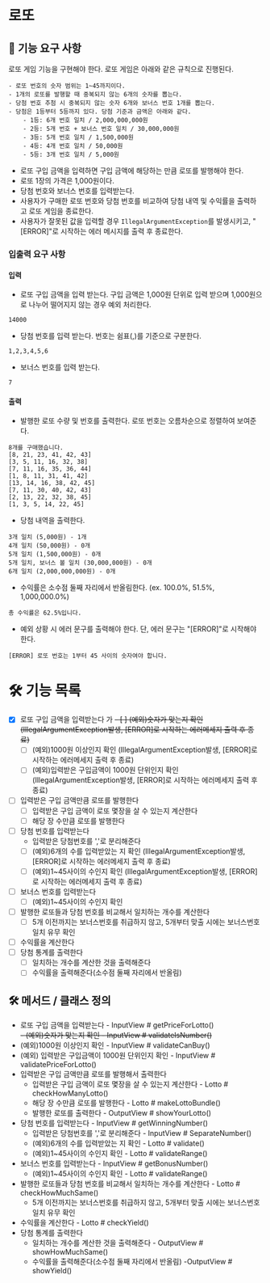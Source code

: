 # 로또 

## 🚀 기능 요구 사항

로또 게임 기능을 구현해야 한다. 로또 게임은 아래와 같은 규칙으로 진행된다.

```
- 로또 번호의 숫자 범위는 1~45까지이다.
- 1개의 로또를 발행할 때 중복되지 않는 6개의 숫자를 뽑는다.
- 당첨 번호 추첨 시 중복되지 않는 숫자 6개와 보너스 번호 1개를 뽑는다.
- 당첨은 1등부터 5등까지 있다. 당첨 기준과 금액은 아래와 같다.
    - 1등: 6개 번호 일치 / 2,000,000,000원
    - 2등: 5개 번호 + 보너스 번호 일치 / 30,000,000원
    - 3등: 5개 번호 일치 / 1,500,000원
    - 4등: 4개 번호 일치 / 50,000원
    - 5등: 3개 번호 일치 / 5,000원
```

- 로또 구입 금액을 입력하면 구입 금액에 해당하는 만큼 로또를 발행해야 한다.
- 로또 1장의 가격은 1,000원이다.
- 당첨 번호와 보너스 번호를 입력받는다.
- 사용자가 구매한 로또 번호와 당첨 번호를 비교하여 당첨 내역 및 수익률을 출력하고 로또 게임을 종료한다.
- 사용자가 잘못된 값을 입력할 경우 `IllegalArgumentException`를 발생시키고, "[ERROR]"로 시작하는 에러 메시지를 출력 후 종료한다.

### 입출력 요구 사항

#### 입력

- 로또 구입 금액을 입력 받는다. 구입 금액은 1,000원 단위로 입력 받으며 1,000원으로 나누어 떨어지지 않는 경우 예외 처리한다.

```
14000
```

- 당첨 번호를 입력 받는다. 번호는 쉼표(,)를 기준으로 구분한다.

```
1,2,3,4,5,6
```

- 보너스 번호를 입력 받는다.

```
7
```

#### 출력

- 발행한 로또 수량 및 번호를 출력한다. 로또 번호는 오름차순으로 정렬하여 보여준다.

```
8개를 구매했습니다.
[8, 21, 23, 41, 42, 43] 
[3, 5, 11, 16, 32, 38] 
[7, 11, 16, 35, 36, 44] 
[1, 8, 11, 31, 41, 42] 
[13, 14, 16, 38, 42, 45] 
[7, 11, 30, 40, 42, 43] 
[2, 13, 22, 32, 38, 45] 
[1, 3, 5, 14, 22, 45]
```

- 당첨 내역을 출력한다.

```
3개 일치 (5,000원) - 1개
4개 일치 (50,000원) - 0개
5개 일치 (1,500,000원) - 0개
5개 일치, 보너스 볼 일치 (30,000,000원) - 0개
6개 일치 (2,000,000,000원) - 0개
```

- 수익률은 소수점 둘째 자리에서 반올림한다. (ex. 100.0%, 51.5%, 1,000,000.0%)

```
총 수익률은 62.5%입니다.
```

- 예외 상황 시 에러 문구를 출력해야 한다. 단, 에러 문구는 "[ERROR]"로 시작해야 한다.

```
[ERROR] 로또 번호는 1부터 45 사이의 숫자여야 합니다.
```


# 🛠 기능 목록
- [x] 로또 구입 금액을 입력받는다 
가  ~~- [ ] (예외)숫자가 맞는지 확인 (IllegalArgumentException발생, [ERROR]로 시작하는 에러메세지 출력 후 종료)~~
  - [ ] (예외)1000원 이상인지 확인 (IllegalArgumentException발생, [ERROR]로 시작하는 에러메세지 출력 후 종료)
  - [ ] (예외)입력받은 구입금액이 1000원 단위인지 확인 (IllegalArgumentException발생, [ERROR]로 시작하는 에러메세지 출력 후 종료)
- [ ] 입력받은 구입 금액만큼 로또를 발행한다
  - [ ] 입력받은 구입 금액이 로또 몇장을 살 수 있는지 계산한다
  - [ ] 해당 장 수만큼 로또를 발행한다
- [ ] 당첨 번호를 입력받는다
  - 입력받은 당첨번호를 ','로 분리해준다
  - [ ] (예외)6개의 수를 입력받았는 지 확인 (IllegalArgumentException발생, [ERROR]로 시작하는 에러메세지 출력 후 종료)
  - [ ] (예외)1~45사이의 수인지 확인 (IllegalArgumentException발생, [ERROR]로 시작하는 에러메세지 출력 후 종료)
- [ ] 보너스 번호를 입력받는다
  - [ ] (예외)1~45사이의 수인지 확인
- [ ] 발행한 로또들과 당첨 번호를 비교해서 일치하는 개수를 계산한다
  - [ ] 5개 이전까지는 보너스번호를 취급하지 않고, 5개부터 맞출 시에는 보너스번호 일치 유무 확인
- [ ] 수익률을 계산한다
- [ ] 당첨 통계를 출력한다
  - [ ] 일치하는 개수를 계산한 것을 출력해준다
  - [ ] 수익률을 출력해준다(소수점 둘째 자리에서 반올림)

##  🛠 메서드 / 클래스 정의
- 로또 구입 금액을 입력받는다 - InputView # getPriceForLotto()  
~~- (예외)숫자가 맞는지 확인 - InputView # validateIsNumber()~~
- (예외)1000원 이상인지 확인 - InputView # validateCanBuy()
- (예외) 입력받은 구입금액이 1000원 단위인지 확인 - InputView # validatePriceForLotto()
- 입력받은 구입 금액만큼 로또를 발행해서 출력한다 
  - 입력받은 구입 금액이 로또 몇장을 살 수 있는지 계산한다 - Lotto # checkHowManyLotto()
  - 해당 장 수만큼 로또를 발행한다 - Lotto # makeLottoBundle() 
  - 발행한 로또를 출력한다 - OutputView # showYourLotto()
- 당첨 번호를 입력받는다 - InputView # getWinningNumber()
  - 입력받은 당첨번호를 ','로 분리해준다 - InputView # SeparateNumber()
  - (예외)6개의 수를 입력받았는 지 확인 - Lotto # validate()
  - (예외)1~45사이의 수인지 확인 - Lotto # validateRange()
- 보너스 번호를 입력받는다 - InputView # getBonusNumber()
  - (예외)1~45사이의 수인지 확인 - Lotto # validateRange()
- 발행한 로또들과 당첨 번호를 비교해서 일치하는 개수를 계산한다 - Lotto # checkHowMuchSame()
  - 5개 이전까지는 보너스번호를 취급하지 않고, 5개부터 맞출 시에는 보너스번호 일치 유무 확인
- 수익률을 계산한다 - Lotto # checkYield()
- 당첨 통계를 출력한다
  - 일치하는 개수를 계산한 것을 출력해준다 - OutputView # showHowMuchSame()
  - 수익률을 출력해준다(소수점 둘째 자리에서 반올림) -OutputView # showYield()